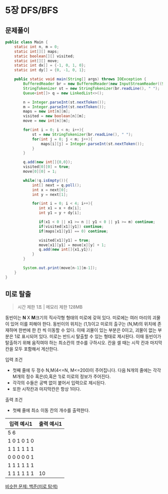 # 5장 DFS/BFS

## 문제풀이

```java
public class Main {
    static int n, m = 0;
    static int[][] maps;
    static boolean[][] visited;
    static int[][] move;
    static int dx[] = {-1, 0, 1, 0};
    static int dy[] = {0, -1, 0, 1};

    public static void main(String[] args) throws IOException {
        BufferedReader br = new BufferedReader(new InputStreamReader((System.in)));
        StringTokenizer st = new StringTokenizer(br.readLine(), " ");
        Queue<int[]> q = new LinkedList<>();

        n = Integer.parseInt(st.nextToken());
        m = Integer.parseInt(st.nextToken());
        maps = new int[n][m];
        visited = new boolean[n][m];
        move = new int[n][m];

        for(int i = 0; i < n; i++){
            st = new StringTokenizer(br.readLine(), " ");
            for(int j = 0; j < m; j++){
                maps[i][j] = Integer.parseInt(st.nextToken());
            }
        }

        q.add(new int[]{0,0});
        visited[0][0] = true;
        move[0][0] = 1;

        while(!q.isEmpty()){
            int[] next = q.poll();
            int x = next[0];
            int y = next[1];

            for(int i = 0; i < 4; i++){
               int x1 = x + dx[i];
               int y1 = y + dy[i];

               if(x1 < 0 || x1 >= n || y1 < 0 || y1 >= m) continue;
               if(visited[x1][y1]) continue;
               if(maps[x1][y1] == 0) continue;

               visited[x1][y1] = true;
               move[x1][y1] = move[x][y] + 1;
               q.add(new int[]{x1,y1});
            }
        }

        System.out.print(move[n-1][m-1]);
    }
}
```

## 미로 탈출

> 시간 제한 1초 | 메모리 제한 128MB

동빈이는 **N** X **M**크기의 직사각형 형태의 미로에 갖혀 있다. 미로에는 여러 마리의 괴물이 있어 이를 피해야 한다.
동빈이의 위치는 (1,1)이고 미로의 출구는 (N,M)의 위치에 존재하며 한번에 한 칸 씩 이동할 수 있다.
이때 괴물이 있는 부분은 0이고, 괴물이 없는 부분은 1로 표시되어 있다. 미로는 반드시 탈출할 수 있는 형태로 제시된다.
이때 동빈이가 탈출하기 위해 움직여야 하는 최소칸의 갯수를 구하시오. 칸을 셀 때는 시작 칸과 마지막칸을 모두 포함해서 게산한다.

입력 조건

- 첫째 줄에 두 정수 N,M(4<=N, M<=200)이 주어집니다. 다음 N개의 줄에는 각각 M개의 정수 혹은(0,혹은 1)로 미로의 정보가 주어진다.
- 각각의 수들은 공백 없이 붙어서 입력으로 제시된다.
- 또한 시작칸과 마지막칸은 항상 1이다.

출력 조건

- 첫째 줄에 최소 이동 칸의 개수를 출력한다.

| 입력 예시1  | 출력 예시1 |
| ----------- | ---------- |
| 5 6         |            |
| 1 0 1 0 1 0 |            |
| 1 1 1 1 1 1 |            |
| 0 0 0 0 0 1 |            |
| 1 1 1 1 1 1 |            |
| 1 1 1 1 1 1 | 10         |

[비슷한 문제: 백준(미로 탐색)](https://www.acmicpc.net/problem/2178)
